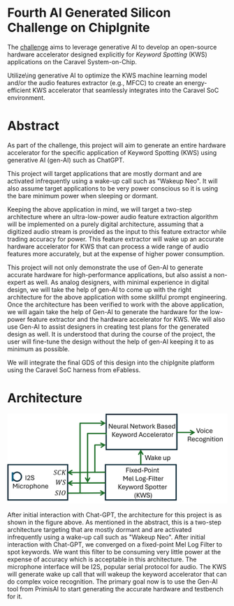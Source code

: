 # Fourth AI Generated Silicon Challenge on ChipIgnite

The [challenge](https://efabless.com/genai/challenges/4) aims to leverage generative AI to develop an open-source hardware accelerator designed explicitly for _Keyword Spotting_ (KWS) applications on the Caravel System-on-Chip.

Utilize\ing generative AI to optimize the KWS machine learning model and/or the audio features extractor (e.g., MFCC) to create an energy-efficient KWS accelerator that seamlessly integrates into the Caravel SoC environment.

# Abstract

As part of the challenge, this project will aim to generate an entire hardware accelerator for the specific application of Keyword Spotting (KWS) using generative AI (gen-AI) such as ChatGPT.

This project will target applications that are mostly dormant and are activated infrequently using a wake-up call such as "Wakeup Neo". It will also assume target applications to be very power conscious so it is using the bare minimum power when sleeping or dormant.

Keeping the above application in mind, we will target a two-step architecture where an ultra-low-power audio feature extraction algorithm will be implemented on a purely digital architecture, assuming that a digitized audio stream is provided as the input to this feature extractor while trading accuracy for power. This feature extractor will wake up an accurate hardware accelerator for KWS that can process a wide range of audio features more accurately, but at the expense of higher power consumption.

This project will not only demonstrate the use of Gen-AI to generate accurate hardware for high-performance applications, but also assist a non-expert as well. As analog designers, with minimal experience in digital design, we will take the help of gen-AI to come up with the right architecture for the above application with some skillful prompt engineering. Once the architecture has been verified to work with the above application, we will again take the help of Gen-AI to generate the hardware for the low-power feature extractor and the hardware accelerator for KWS. We will also use Gen-AI to assist designers in creating test plans for the generated design as well. It is understood that during the course of the project, the user will fine-tune the design without the help of gen-AI keeping it to as minimum as possible.

We will integrate the final GDS of this design into the chipIgnite platform using the Caravel SoC harness from eFabless.

# Architecture

![KWS Architecture](doc/KWS-Arch.png)

After initial interaction with Chat-GPT, the architecture for this project is as shown in the figure above. As mentioned in the abstract, this is a two-step architecture targeting that are mostly dormant and are activated infrequently using a wake-up call such as "Wakeup Neo". After initial interaction with Chat-GPT, we converged on a fixed-point Mel Log Filter to spot keywords. We want this filter to be consuming very little power at the expense of accuracy which is acceptable in this architecture. The microphone interface will be I2S, popular serial protocol for audio. The KWS will generate wake up call that will wakeup the keyword accelerator that can do complex voice recognition. The primary goal now is to use the Gen-AI tool from PrimisAI to start generating the accurate hardware and testbench for it.
